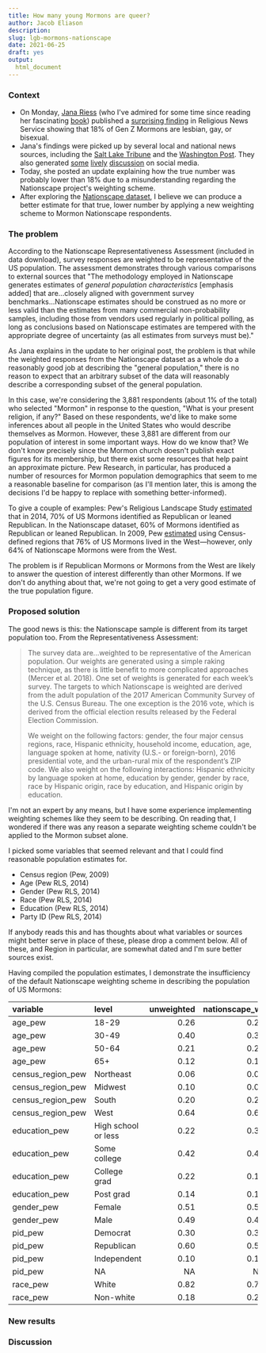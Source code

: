 ```yaml
---
title: How many young Mormons are queer?
author: Jacob Eliason
description:
slug: lgb-mormons-nationscape
date: 2021-06-25
draft: yes
output:
  html_document
---
```





### Context

* On Monday, [Jana Riess](https://twitter.com/janariess) (who I've admired for some time since reading her fascinating [book](https://www.amazon.com/Next-Mormons-Millennials-Changing-Church/dp/0190885203)) published a [surprising finding](https://religionnews.com/2021/06/21/rising-number-of-adult-mormons-in-the-us-are-gay-lesbian-or-bisexual/) in Religious News Service showing that 18% of Gen Z Mormons are lesbian, gay, or bisexual.
* Jana's findings were picked up by several local and national news sources, including the [Salt Lake Tribune](https://www.sltrib.com/religion/2021/06/21/jana-riess-there-are-more/) and the [Washington Post](https://www.washingtonpost.com/religion/1-in-5-young-adult-mormons-in-the-us-are-gay-lesbian-or-bisexual/2021/06/22/607d764e-d388-11eb-b39f-05a2d776b1f4_story.html). They also generated [some](https://twitter.com/BenjaminEPark/status/1407055962402439168?s=20) [lively](https://twitter.com/patrickqmason/status/1407046811727040512?s=20) [discussion](https://twitter.com/religiongal/status/1407070094488850438?s=20) on social media.
* Today, she posted an update explaining how the true number was probably lower than 18% due to a misunderstanding regarding the Nationscape project's weighting scheme.
* After exploring the [Nationscape dataset](https://www.voterstudygroup.org/publication/nationscape-data-set), I believe we can produce a better estimate for that true, lower number by applying a new weighting scheme to Mormon Nationscape respondents. 

### The problem

According to the Nationscape Representativeness Assessment (included in data download), survey responses are weighted to be representative of the US population. The assessment demonstrates through various comparisons to external sources that "The methodology employed in Nationscape generates estimates of *general population characteristics* [emphasis added] that are...closely aligned with government survey benchmarks...Nationscape estimates should be construed as no more or less valid than the estimates from many commercial non-probability samples, including those from vendors used regularly in political polling, as long as conclusions based on Nationscape estimates are tempered with the appropriate degree of uncertainty (as all estimates from surveys must be)."

As Jana explains in the update to her original post, the problem is that while the weighted responses from the Nationscape dataset as a whole do a reasonably good job at describing the "general population," there is no reason to expect that an arbitrary subset of the data will reasonably describe a corresponding subset of the general population. 

In this case, we're considering the 3,881 respondents (about 1% of the total) who selected "Mormon" in response to the question, "What is your present religion, if any?" Based on these respondents, we'd like to make some inferences about all people in the United States who would describe themselves as Mormon. However, these 3,881 are different from our population of interest in some important ways. How do we know that? We don't know precisely since the Mormon church doesn't publish exact figures for its membership, but there exist some resources that help paint an approximate picture. Pew Research, in particular, has produced a number of resources for Mormon population demographics that seem to me a reasonable baseline for comparison (as I'll mention later, this is among the decisions I'd be happy to replace with something better-informed). 

To give a couple of examples: Pew's Religious Landscape Study [estimated](https://www.pewforum.org/religious-landscape-study/religious-tradition/mormon/#party-affiliation) that in 2014, 70% of US Mormons identified as Republican or leaned Republican. In the Nationscape dataset, 60% of Mormons identified as Republican or leaned Republican. In 2009, Pew [estimated](https://assets.pewresearch.org/wp-content/uploads/sites/11/2012/07/Mormons2revised.gif) using Census-defined regions that 76% of US Mormons lived in the West—however, only 64% of Nationscape Mormons were from the West.

The problem is if Republican Mormons or Mormons from the West are likely to answer the question of interest differently than other Mormons. If we don't do anything about that, we're not going to get a very good estimate of the true population figure.

### Proposed solution

The good news is this: the Nationscape sample is different from its target population too. From the Representativeness Assessment:

>The survey data are...weighted to be representative of the American population. Our weights are generated using a simple raking technique, as there is little benefit to more complicated approaches (Mercer et al. 2018). One set of weights is generated for each week’s survey. The targets to which Nationscape is weighted are derived from the adult population of the 2017 American Community Survey of the U.S. Census Bureau. The one exception is the 2016 vote, which is derived from the official election results released by the Federal Election Commission.
>
>We weight on the following factors: gender, the four major census regions, race, Hispanic ethnicity, household income, education, age, language spoken at home, nativity (U.S.- or foreign-born), 2016 presidential vote, and the urban-rural mix of the respondent’s ZIP code. We also weight on the following interactions: Hispanic ethnicity by language spoken at home, education by gender, gender by race, race by Hispanic origin, race by education, and Hispanic origin by education.

I'm not an expert by any means, but I have some experience implementing weighting schemes like they seem to be describing. On reading that, I wondered if there was any reason a separate weighting scheme couldn't be applied to the Mormon subset alone.

I picked some variables that seemed relevant and that I could find reasonable population estimates for.

* Census region (Pew, 2009)
* Age (Pew RLS, 2014)
* Gender (Pew RLS, 2014)
* Race (Pew RLS, 2014)
* Education (Pew RLS, 2014)
* Party ID (Pew RLS, 2014)

If anybody reads this and has thoughts about what variables or sources might better serve in place of these, please drop a comment below. All of these, and Region in particular, are somewhat dated and I'm sure better sources exist. 

Having compiled the population estimates, I demonstrate the insufficiency of the default Nationscape weighting scheme in describing the population of US Mormons:


|variable          |level               | unweighted| nationscape_wt| population_target|
|:-----------------|:-------------------|----------:|--------------:|-----------------:|
|age_pew           |18-29               |       0.26|           0.26|              0.22|
|age_pew           |30-49               |       0.40|           0.37|              0.40|
|age_pew           |50-64               |       0.21|           0.22|              0.22|
|age_pew           |65+                 |       0.12|           0.16|              0.16|
|census_region_pew |Northeast           |       0.06|           0.05|              0.04|
|census_region_pew |Midwest             |       0.10|           0.09|              0.07|
|census_region_pew |South               |       0.20|           0.21|              0.12|
|census_region_pew |West                |       0.64|           0.65|              0.76|
|education_pew     |High school or less |       0.22|           0.34|              0.27|
|education_pew     |Some college        |       0.42|           0.41|              0.40|
|education_pew     |College grad        |       0.22|           0.15|              0.23|
|education_pew     |Post grad           |       0.14|           0.10|              0.10|
|gender_pew        |Female              |       0.51|           0.52|              0.56|
|gender_pew        |Male                |       0.49|           0.48|              0.44|
|pid_pew           |Democrat            |       0.30|           0.30|              0.19|
|pid_pew           |Republican          |       0.60|           0.59|              0.70|
|pid_pew           |Independent         |       0.10|           0.10|              0.11|
|pid_pew           |NA                  |         NA|             NA|                NA|
|race_pew          |White               |       0.82|           0.79|              0.85|
|race_pew          |Non-white           |       0.18|           0.21|              0.15|


### New results

### Discussion



